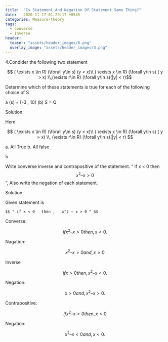 ```yaml
---
title:  "Is Statement And Negation Of Statement Same Thing?"
date:   2020-11-17 01:29:17 +0545
categories: Measure-theory
tags:
  - Converse
  - Inverse
header:
  teaser: "assets/header_images/8.png"
  overlay_image: "assets/header_images/3.png"
---
```





4.Condider the following two statement


$$  ( \exists x \in R) (\forall y\in s) (y < x)\\  ( \exists x \in  R) (\forall y\in s) ( y > x) \\,(\exists r\in R) (\forall y\in s)(|y| < r)$$
  


Determine  which of these statements is  true for each of the following choice of S
  
  a (s) = [-3 , 10)    (b) S = Q 
  
Solution:

Here

$$  ( \exists x \in R) (\forall y\in s) (y < x)\\  ( \exists x \in  R) (\forall y\in s) ( y > x) \\,
  (\exists r\in R) (\forall y\in s)(|y| < r) $$
  
  a. All True                             b. All false


5

 Write converse inverse and contrapositive of the statement.
    “ if x < 0 then $$ x^2 – x > 0 $$ “, Also write the negation of each statement.
    
    
Solution:

Given statement is 

    $$ " if x < 0   then ,   x^2 – x > 0 " $$ 

 Converse:

$$ if x^2 – x > 0  then ,  x < 0.$$ 

 Nagation:

$$ x^2 – x > 0  and ,  x > 0 $$ 

 Inverse 
		 
$$ if x > 0  then ,  x^2 – x < 0.$$

 Negation:
		 
$$ x > 0  and ,  x^2 – x > 0. $$ 

Contrapositive:
		  
$$ if  x^2 – x  < 0  then ,  x > 0 $$

 Negation:
		
$$ x^2 – x  < 0  and ,  x < 0. $$






